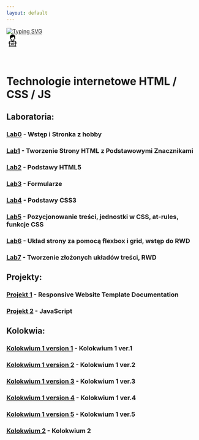 ```yaml
---
layout: default
---
```


[![Typing SVG](https://readme-typing-svg.herokuapp.com?font=Fira+Code&size=30&pause=1000&color=000000&random=false&width=435&lines=Technologie+Internetowe)](https://github.com/dawidolko/Internet-Technologies)
<br>![Technologie](image/icon.png)

<br/>

# Technologie internetowe HTML / CSS / JS

## Laboratoria:

### [Lab0](https://github.com/dawidolko/Internet-Technologies/tree/main/LAB0) - Wstęp i Stronka z hobby
### [Lab1](https://github.com/dawidolko/Internet-Technologies/tree/main/LAB1) - Tworzenie Strony HTML z Podstawowymi Znacznikami
### [Lab2](https://github.com/dawidolko/Internet-Technologies/tree/main/LAB2) - Podstawy HTML5
### [Lab3](https://github.com/dawidolko/Internet-Technologies/tree/main/LAB3) - Formularze
### [Lab4](https://github.com/dawidolko/Internet-Technologies/tree/main/LAB4) - Podstawy CSS3
### [Lab5](https://github.com/dawidolko/Internet-Technologies/tree/main/LAB5) - Pozycjonowanie treści, jednostki w CSS, at-rules, funkcje CSS
### [Lab6](https://github.com/dawidolko/Internet-Technologies/tree/main/LAB6) - Układ strony za pomocą flexbox i grid, wstęp do RWD
### [Lab7](https://github.com/dawidolko/Internet-Technologies/tree/main/LAB7) - Tworzenie złożonych układów treści, RWD

## Projekty:

### [Projekt 1](https://github.com/dawidolko/Internet-Technologies/tree/main/projects/ResWebsiteTemplate) - Responsive Website Template Documentation
### [Projekt 2](https://github.com/dawidolko/Internet-Technologies/tree/main/projects/) - JavaScript

## Kolokwia:

### [Kolokwium 1 version 1](https://github.com/dawidolko/Internet-Technologies/tree/main/KOLOKWIUM/Kolokwium1v1) - Kolokwium 1 ver.1
### [Kolokwium 1 version 2](https://github.com/dawidolko/Internet-Technologies/tree/main/KOLOKWIUM/Kolokwium1v2) - Kolokwium 1 ver.2
### [Kolokwium 1 version 3](https://github.com/dawidolko/Internet-Technologies/tree/main/KOLOKWIUM/Kolokwium1v3) - Kolokwium 1 ver.3
### [Kolokwium 1 version 4](https://github.com/dawidolko/Internet-Technologies/tree/main/KOLOKWIUM/Kolokwium1v4) - Kolokwium 1 ver.4
### [Kolokwium 1 version 5](https://github.com/dawidolko/Internet-Technologies/tree/main/KOLOKWIUM/Kolokwium1v5) - Kolokwium 1 ver.5

### [Kolokwium 2](https://github.com/dawidolko/Internet-Technologies/tree/main/KOLOKWIUM/Kolokwium2v1) - Kolokwium 2

